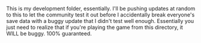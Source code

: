 This is my development folder, essentially. I'll be pushing updates at random to this to let the community test it out before I accidentally break everyone's save data with a buggy update that I didn't test well enough. 
Essentially you just need to realize that if you're playing the game from this directory, it WILL be buggy. 100% guaranteed.
